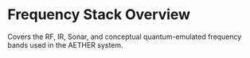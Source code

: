 # Frequency Stack Overview

Covers the RF, IR, Sonar, and conceptual quantum-emulated frequency bands used in the AETHER system.

